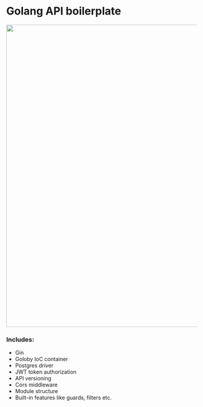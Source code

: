 # Golang API boilerplate

<p align="center">
  <img width="800" src="https://i0.wp.com/meritocracy.is/blog/wp-content/uploads/2021/04/golang.jpg?fit=1280%2C710&ssl=1">
</p>

### Includes:
  - Gin
  - Goloby IoC container
  - Postgres driver
  - JWT token authorization
  - API versioning
  - Cors middleware
  - Module structure
  - Built-in features like guards, filters etc.
